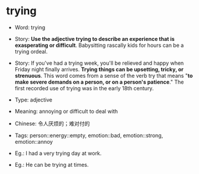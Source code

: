 # trying

- Word: trying
- Story: **Use the adjective trying to describe an experience that is exasperating or difficult**. Babysitting rascally kids for hours can be a trying ordeal.
- Story: If you've had a trying week, you'll be relieved and happy when Friday night finally arrives. **Trying things can be upsetting, tricky, or strenuous**. This word comes from a sense of the verb try that means "**to make severe demands on a person, or on a person's patience**." The first recorded use of trying was in the early 18th century.

- Type: adjective
- Meaning: annoying or difficult to deal with
- Chinese: 令人厌烦的；难对付的
- Tags: person::energy::empty, emotion::bad, emotion::strong, emotion::annoy
- Eg.: I had a very trying day at work.
- Eg.: He can be trying at times.

